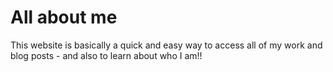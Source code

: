 # All about me
This website is basically a quick and easy way to access all of my work and blog posts - and also to learn about who I am!!